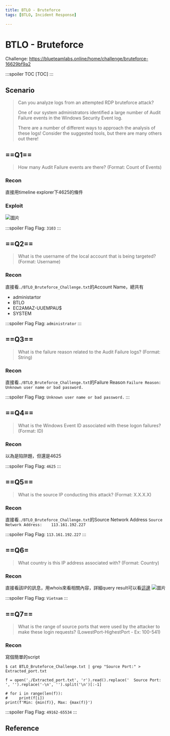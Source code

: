 ```yaml
---
title: BTLO - Bruteforce
tags: [BTLO, Incident Response]

---
```


# BTLO - Bruteforce
Challenge: https://blueteamlabs.online/home/challenge/bruteforce-16629bf9a2

:::spoiler TOC
[TOC]
:::

## Scenario
> Can you analyze logs from an attempted RDP bruteforce attack?
>
>One of our system administrators identified a large number of Audit Failure events in the Windows Security Event log.
>
>There are a number of different ways to approach the analysis of these logs! Consider the suggested tools, but there are many others out there! 

## ==Q1==
> How many Audit Failure events are there? (Format: Count of Events)
### Recon
直接用timeline explorer下4625的條件
### Exploit
![圖片](https://hackmd.io/_uploads/HJGemkJdp.png)

:::spoiler Flag
Flag: `3103`
:::
## ==Q2==
> What is the username of the local account that is being targeted? (Format: Username)
### Recon
直接看`./BTLO_Bruteforce_Challenge.txt`的Account Name，總共有
* administartor
* BTLO
* EC2AMAZ-UUEMPAU$
* SYSTEM

:::spoiler Flag
Flag: `administrator`
:::
## ==Q3==
> What is the failure reason related to the Audit Failure logs? (Format: String)
### Recon
直接看`./BTLO_Bruteforce_Challenge.txt`的Failure Reason
`Failure Reason:		Unknown user name or bad password.`

:::spoiler Flag
Flag: `Unknown user name or bad password.`
:::
## ==Q4==
> What is the Windows Event ID associated with these logon failures? (Format: ID)
### Recon
以為是陷阱題，但還是4625

:::spoiler Flag
Flag: `4625`
:::
## ==Q5==
> What is the source IP conducting this attack? (Format: X.X.X.X)
### Recon
直接看`./BTLO_Bruteforce_Challenge.txt`的Source Network Address
`Source Network Address:	113.161.192.227`

:::spoiler Flag
Flag: `113.161.192.227`
:::
## ==Q6=
> What country is this IP address associated with? (Format: Country)
### Recon
直接看該IP的訊息，用whois來看相關內容，詳細query result可以看[這邊](https://www.whois.com/whois/113.161.192.227)
![圖片](https://hackmd.io/_uploads/SkpdSJy_a.png)

:::spoiler Flag
Flag: `Vietnam`
:::
## ==Q7==
> What is the range of source ports that were used by the attacker to make these login requests? (LowestPort-HighestPort - Ex: 100-541)
### Recon
寫個簡單的script
```bash!
$ cat BTLO_Bruteforce_Challenge.txt | grep "Source Port:" > Extracted_port.txt
```

```python!
f = open('./Extracted_port.txt', 'r').read().replace('	Source Port:		', '').replace('-\n', '').split('\n')[:-1]

# for i in range(len(f)):
#     print(f[i])
print(f'Min: {min(f)}, Max: {max(f)}')
```

:::spoiler Flag
Flag: `49162-65534`
:::
## Reference
[^wp1]:[Blue Teams Labs Online | Bruteforce](https://medium.com/@ERBATMAN/blue-teams-labs-online-bruteforce-49cc3e774fdd)